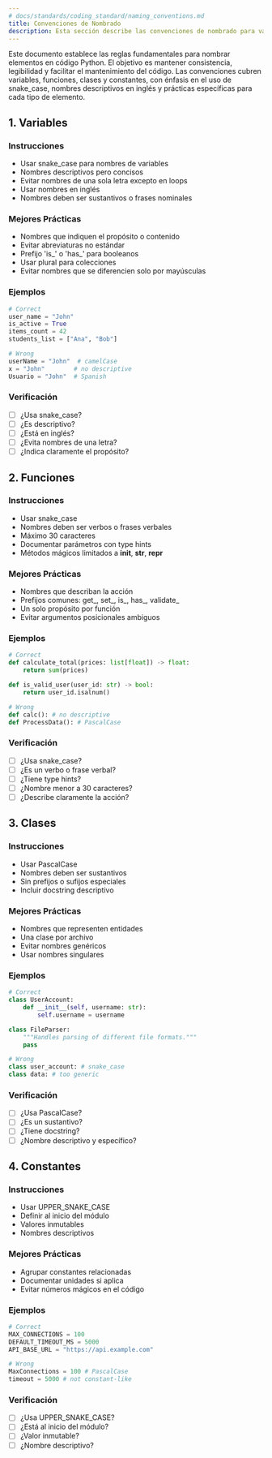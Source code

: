 ```yaml
---
# docs/standards/coding_standard/naming_conventions.md
title: Convenciones de Nombrado
description: Esta sección describe las convenciones de nombrado para variables, funciones, clases y constantes en Python. Incluye ejemplos y mejores prácticas.
---
```


Este documento establece las reglas fundamentales para nombrar elementos en código Python. El objetivo es mantener consistencia, legibilidad y facilitar el mantenimiento del código. Las convenciones cubren variables, funciones, clases y constantes, con énfasis en el uso de snake_case, nombres descriptivos en inglés y prácticas específicas para cada tipo de elemento.

## 1. Variables

### Instrucciones
- Usar snake_case para nombres de variables
- Nombres descriptivos pero concisos
- Evitar nombres de una sola letra excepto en loops
- Usar nombres en inglés
- Nombres deben ser sustantivos o frases nominales

### Mejores Prácticas
- Nombres que indiquen el propósito o contenido
- Evitar abreviaturas no estándar
- Prefijo 'is_' o 'has_' para booleanos
- Usar plural para colecciones
- Evitar nombres que se diferencien solo por mayúsculas

### Ejemplos
```python
# Correct
user_name = "John"
is_active = True
items_count = 42
students_list = ["Ana", "Bob"]

# Wrong
userName = "John"  # camelCase
x = "John"        # no descriptive
Usuario = "John"  # Spanish
```

### Verificación
- [ ] ¿Usa snake_case?
- [ ] ¿Es descriptivo?
- [ ] ¿Está en inglés?
- [ ] ¿Evita nombres de una letra?
- [ ] ¿Indica claramente el propósito?

## 2. Funciones

### Instrucciones
- Usar snake_case
- Nombres deben ser verbos o frases verbales
- Máximo 30 caracteres
- Documentar parámetros con type hints
- Métodos mágicos limitados a __init__, __str__, __repr__

### Mejores Prácticas
- Nombres que describan la acción
- Prefijos comunes: get_, set_, is_, has_, validate_
- Un solo propósito por función
- Evitar argumentos posicionales ambiguos

### Ejemplos
```python
# Correct
def calculate_total(prices: list[float]) -> float:
    return sum(prices)

def is_valid_user(user_id: str) -> bool:
    return user_id.isalnum()

# Wrong
def calc(): # no descriptive
def ProcessData(): # PascalCase
```

### Verificación
- [ ] ¿Usa snake_case?
- [ ] ¿Es un verbo o frase verbal?
- [ ] ¿Tiene type hints?
- [ ] ¿Nombre menor a 30 caracteres?
- [ ] ¿Describe claramente la acción?

## 3. Clases

### Instrucciones
- Usar PascalCase
- Nombres deben ser sustantivos
- Sin prefijos o sufijos especiales
- Incluir docstring descriptivo

### Mejores Prácticas
- Nombres que representen entidades
- Una clase por archivo
- Evitar nombres genéricos
- Usar nombres singulares

### Ejemplos
```python
# Correct
class UserAccount:
    def __init__(self, username: str):
        self.username = username

class FileParser:
    """Handles parsing of different file formats."""
    pass

# Wrong
class user_account: # snake_case
class data: # too generic
```

### Verificación
- [ ] ¿Usa PascalCase?
- [ ] ¿Es un sustantivo?
- [ ] ¿Tiene docstring?
- [ ] ¿Nombre descriptivo y específico?

## 4. Constantes

### Instrucciones
- Usar UPPER_SNAKE_CASE
- Definir al inicio del módulo
- Valores inmutables
- Nombres descriptivos

### Mejores Prácticas
- Agrupar constantes relacionadas
- Documentar unidades si aplica
- Evitar números mágicos en el código

### Ejemplos
```python
# Correct
MAX_CONNECTIONS = 100
DEFAULT_TIMEOUT_MS = 5000
API_BASE_URL = "https://api.example.com"

# Wrong
MaxConnections = 100 # PascalCase
timeout = 5000 # not constant-like
```

### Verificación
- [ ] ¿Usa UPPER_SNAKE_CASE?
- [ ] ¿Está al inicio del módulo?
- [ ] ¿Valor inmutable?
- [ ] ¿Nombre descriptivo?